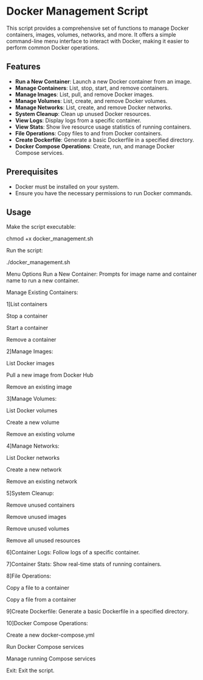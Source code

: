 
# Docker Management Script

This script provides a comprehensive set of functions to manage Docker containers, images, volumes, networks, and more. It offers a simple command-line menu interface to interact with Docker, making it easier to perform common Docker operations.

## Features

- **Run a New Container**: Launch a new Docker container from an image.
- **Manage Containers**: List, stop, start, and remove containers.
- **Manage Images**: List, pull, and remove Docker images.
- **Manage Volumes**: List, create, and remove Docker volumes.
- **Manage Networks**: List, create, and remove Docker networks.
- **System Cleanup**: Clean up unused Docker resources.
- **View Logs**: Display logs from a specific container.
- **View Stats**: Show live resource usage statistics of running containers.
- **File Operations**: Copy files to and from Docker containers.
- **Create Dockerfile**: Generate a basic Dockerfile in a specified directory.
- **Docker Compose Operations**: Create, run, and manage Docker Compose services.

## Prerequisites

- Docker must be installed on your system.
- Ensure you have the necessary permissions to run Docker commands.

## Usage

Make the script executable:

chmod +x docker_management.sh

Run the script:

./docker_management.sh

Menu Options
Run a New Container: Prompts for image name and container name to run a new container.

Manage Existing Containers:

1]List containers

Stop a container

Start a container

Remove a container

2]Manage Images:

List Docker images

Pull a new image from Docker Hub

Remove an existing image

3]Manage Volumes:

List Docker volumes

Create a new volume

Remove an existing volume

4]Manage Networks:

List Docker networks

Create a new network

Remove an existing network

5]System Cleanup:

Remove unused containers

Remove unused images

Remove unused volumes

Remove all unused resources

6]Container Logs: Follow logs of a specific container.

7]Container Stats: Show real-time stats of running containers.

8]File Operations:

Copy a file to a container

Copy a file from a container

9]Create Dockerfile: Generate a basic Dockerfile in a specified directory.

10]Docker Compose Operations:

Create a new docker-compose.yml

Run Docker Compose services

Manage running Compose services

Exit: Exit the script.
